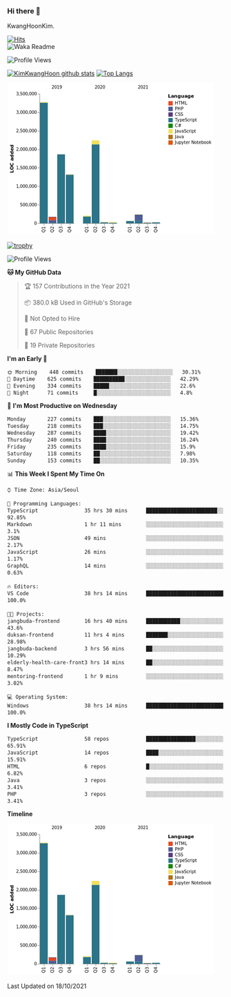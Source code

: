 ### Hi there 👋

KwangHoonKim.

[![Hits](https://hits.seeyoufarm.com/api/count/incr/badge.svg?url=https%3A%2F%2Fgithub.com%2Frhkdgns95)](https://hits.seeyoufarm.com)  
![Waka Readme](https://github.com/rhkdgns95/rhkdgns95/workflows/Waka%20Readme/badge.svg)

![Profile Views](http://img.shields.io/badge/Profile%20Views-0-blue)

[![KimKwangHoon github stats](https://github-readme-stats.vercel.app/api?username=rhkdgns95&show_icons=true)](https://github.com/rhkdgns95/github-readme-stats)   [![Top Langs](https://github-readme-stats.vercel.app/api/top-langs/?username=rhkdgns95&layout=compact)](https://github.com/rhkdgns95/github-readme-stats)   


![Chart not found](https://raw.githubusercontent.com/rhkdgns95/rhkdgns95/master/charts/bar_graph.png) 

[![trophy](https://github-profile-trophy.vercel.app/?username=rhkdgns95)](https://github.com/rhkdgns95/github-profile-trophy)

<!--START_SECTION:waka-->
![Profile Views](http://img.shields.io/badge/Profile%20Views-3-blue)

**🐱 My GitHub Data** 

> 🏆 157 Contributions in the Year 2021
 > 
> 📦 380.0 kB Used in GitHub's Storage 
 > 
> 🚫 Not Opted to Hire
 > 
> 📜 67 Public Repositories 
 > 
> 🔑 19 Private Repositories  
 > 
**I'm an Early 🐤** 

```text
🌞 Morning    448 commits    ███████░░░░░░░░░░░░░░░░░░   30.31% 
🌆 Daytime    625 commits    ██████████░░░░░░░░░░░░░░░   42.29% 
🌃 Evening    334 commits    █████░░░░░░░░░░░░░░░░░░░░   22.6% 
🌙 Night      71 commits     █░░░░░░░░░░░░░░░░░░░░░░░░   4.8%

```
📅 **I'm Most Productive on Wednesday** 

```text
Monday       227 commits    ███░░░░░░░░░░░░░░░░░░░░░░   15.36% 
Tuesday      218 commits    ███░░░░░░░░░░░░░░░░░░░░░░   14.75% 
Wednesday    287 commits    ████░░░░░░░░░░░░░░░░░░░░░   19.42% 
Thursday     240 commits    ████░░░░░░░░░░░░░░░░░░░░░   16.24% 
Friday       235 commits    ████░░░░░░░░░░░░░░░░░░░░░   15.9% 
Saturday     118 commits    ██░░░░░░░░░░░░░░░░░░░░░░░   7.98% 
Sunday       153 commits    ██░░░░░░░░░░░░░░░░░░░░░░░   10.35%

```


📊 **This Week I Spent My Time On** 

```text
⌚︎ Time Zone: Asia/Seoul

💬 Programming Languages: 
TypeScript               35 hrs 30 mins      ███████████████████████░░   92.85% 
Markdown                 1 hr 11 mins        ░░░░░░░░░░░░░░░░░░░░░░░░░   3.1% 
JSON                     49 mins             ░░░░░░░░░░░░░░░░░░░░░░░░░   2.17% 
JavaScript               26 mins             ░░░░░░░░░░░░░░░░░░░░░░░░░   1.17% 
GraphQL                  14 mins             ░░░░░░░░░░░░░░░░░░░░░░░░░   0.63%

🔥 Editors: 
VS Code                  38 hrs 14 mins      █████████████████████████   100.0%

🐱‍💻 Projects: 
jangbuda-frontend        16 hrs 40 mins      ███████████░░░░░░░░░░░░░░   43.6% 
duksan-frontend          11 hrs 4 mins       ███████░░░░░░░░░░░░░░░░░░   28.98% 
jangbuda-backend         3 hrs 56 mins       ██░░░░░░░░░░░░░░░░░░░░░░░   10.29% 
elderly-health-care-front3 hrs 14 mins       ██░░░░░░░░░░░░░░░░░░░░░░░   8.47% 
mentoring-frontend       1 hr 9 mins         ░░░░░░░░░░░░░░░░░░░░░░░░░   3.02%

💻 Operating System: 
Windows                  38 hrs 14 mins      █████████████████████████   100.0%

```

**I Mostly Code in TypeScript** 

```text
TypeScript               58 repos            ████████████████░░░░░░░░░   65.91% 
JavaScript               14 repos            ████░░░░░░░░░░░░░░░░░░░░░   15.91% 
HTML                     6 repos             █░░░░░░░░░░░░░░░░░░░░░░░░   6.82% 
Java                     3 repos             ░░░░░░░░░░░░░░░░░░░░░░░░░   3.41% 
PHP                      3 repos             ░░░░░░░░░░░░░░░░░░░░░░░░░   3.41%

```


**Timeline**

![Chart not found](https://raw.githubusercontent.com/rhkdgns95/rhkdgns95/master/charts/bar_graph.png) 


 Last Updated on 18/10/2021
<!--END_SECTION:waka-->
